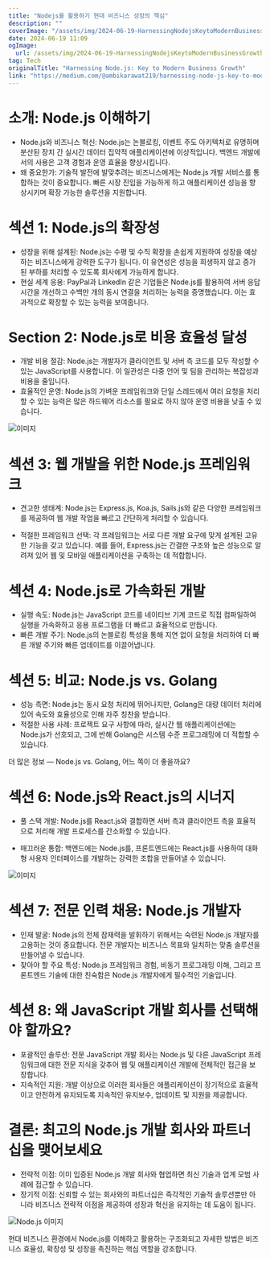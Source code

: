 ```yaml
---
title: "Nodejs를 활용하기 현대 비즈니스 성장의 핵심"
description: ""
coverImage: "/assets/img/2024-06-19-HarnessingNodejsKeytoModernBusinessGrowth_0.png"
date: 2024-06-19 11:09
ogImage:
  url: /assets/img/2024-06-19-HarnessingNodejsKeytoModernBusinessGrowth_0.png
tag: Tech
originalTitle: "Harnessing Node.js: Key to Modern Business Growth"
link: "https://medium.com/@ambikarawat219/harnessing-node-js-key-to-modern-business-growth-0d5233420753"
---
```


# 소개: Node.js 이해하기

- Node.js와 비즈니스 혁신: Node.js는 논블로킹, 이벤트 주도 아키텍처로 유명하며 분산된 장치 간 실시간 데이터 집약적 애플리케이션에 이상적입니다. 백엔드 개발에서의 사용은 고객 경험과 운영 효율을 향상시킵니다.
- 왜 중요한가: 기술적 발전에 발맞추려는 비즈니스에게는 Node.js 개발 서비스를 통합하는 것이 중요합니다. 빠른 시장 진입을 가능하게 하고 애플리케이션 성능을 향상시키며 확장 가능한 솔루션을 지원합니다.

# 섹션 1: Node.js의 확장성

<div class="content-ad"></div>

- 성장을 위해 설계된: Node.js는 수평 및 수직 확장을 손쉽게 지원하여 성장을 예상하는 비즈니스에게 강력한 도구가 됩니다. 이 유연성은 성능을 희생하지 않고 증가된 부하를 처리할 수 있도록 회사에게 가능하게 합니다.
- 현실 세계 응용: PayPal과 LinkedIn 같은 기업들은 Node.js를 활용하여 서버 응답 시간을 개선하고 수백만 개의 동시 연결을 처리하는 능력을 증명했습니다. 이는 효과적으로 확장할 수 있는 능력을 보여줍니다.

# Section 2: Node.js로 비용 효율성 달성

- 개발 비용 절감: Node.js는 개발자가 클라이언트 및 서버 측 코드를 모두 작성할 수 있는 JavaScript를 사용합니다. 이 일관성은 다중 언어 및 팀을 관리하는 복잡성과 비용을 줄입니다.
- 효율적인 운영: Node.js의 가벼운 프레임워크와 단일 스레드에서 여러 요청을 처리할 수 있는 능력은 많은 하드웨어 리소스를 필요로 하지 않아 운영 비용을 낮출 수 있습니다.

![이미지](/assets/img/2024-06-19-HarnessingNodejsKeytoModernBusinessGrowth_1.png)

<div class="content-ad"></div>

# 섹션 3: 웹 개발을 위한 Node.js 프레임워크

- 견고한 생태계: Node.js는 Express.js, Koa.js, Sails.js와 같은 다양한 프레임워크를 제공하여 웹 개발 작업을 빠르고 간단하게 처리할 수 있습니다.

- 적절한 프레임워크 선택: 각 프레임워크는 서로 다른 개발 요구에 맞게 설계된 고유한 기능을 갖고 있습니다. 예를 들어, Express.js는 간결한 구조와 높은 성능으로 알려져 있어 웹 및 모바일 애플리케이션을 구축하는 데 적합합니다.

# 섹션 4: Node.js로 가속화된 개발

<div class="content-ad"></div>

- 실행 속도: Node.js는 JavaScript 코드를 네이티브 기계 코드로 직접 컴파일하여 실행을 가속화하고 응용 프로그램을 더 빠르고 효율적으로 만듭니다.
- 빠른 개발 주기: Node.js의 논블로킹 특성을 통해 지연 없이 요청을 처리하여 더 빠른 개발 주기와 빠른 업데이트를 이끌어냅니다.

# 섹션 5: 비교: Node.js vs. Golang

- 성능 측면: Node.js는 동시 요청 처리에 뛰어나지만, Golang은 대량 데이터 처리에 있어 속도와 효율성으로 인해 자주 칭찬을 받습니다.
- 적절한 사용 사례: 프로젝트 요구 사항에 따라, 실시간 웹 애플리케이션에는 Node.js가 선호되고, 그에 반해 Golang은 시스템 수준 프로그래밍에 더 적합할 수 있습니다.

더 많은 정보 — Node.js vs. Golang, 어느 쪽이 더 좋을까요?

<div class="content-ad"></div>

# 섹션 6: Node.js와 React.js의 시너지

- 풀 스택 개발: Node.js를 React.js와 결합하면 서버 측과 클라이언트 측을 효율적으로 처리해 개발 프로세스를 간소화할 수 있습니다.

- 매끄러운 통합: 백엔드에는 Node.js를, 프론트엔드에는 React.js를 사용하여 대화형 사용자 인터페이스를 개발하는 강력한 조합을 만들어낼 수 있습니다.

![이미지](/assets/img/2024-06-19-HarnessingNodejsKeytoModernBusinessGrowth_2.png)

<div class="content-ad"></div>

# 섹션 7: 전문 인력 채용: Node.js 개발자

- 인재 발굴: Node.js의 전체 잠재력을 발휘하기 위해서는 숙련된 Node.js 개발자를 고용하는 것이 중요합니다. 전문 개발자는 비즈니스 목표와 일치하는 맞춤 솔루션을 만들어낼 수 있습니다.
- 찾아야 할 주요 특성: Node.js 프레임워크 경험, 비동기 프로그래밍 이해, 그리고 프론트엔드 기술에 대한 친숙함은 Node.js 개발자에게 필수적인 기술입니다.

# 섹션 8: 왜 JavaScript 개발 회사를 선택해야 할까요?

- 포괄적인 솔루션: 전문 JavaScript 개발 회사는 Node.js 및 다른 JavaScript 프레임워크에 대한 전문 지식을 갖추어 웹 및 애플리케이션 개발에 전체적인 접근을 보장합니다.
- 지속적인 지원: 개발 이상으로 이러한 회사들은 애플리케이션이 장기적으로 효율적이고 안전하게 유지되도록 지속적인 유지보수, 업데이트 및 지원을 제공합니다.

<div class="content-ad"></div>

# 결론: 최고의 Node.js 개발 회사와 파트너십을 맺어보세요

- 전략적 이점: 이미 입증된 Node.js 개발 회사와 협업하면 최신 기술과 업계 모범 사례에 접근할 수 있습니다.
- 장기적 이점: 신뢰할 수 있는 회사와의 파트너십은 즉각적인 기술적 솔루션뿐만 아니라 비즈니스 전략적 이점을 제공하여 성장과 혁신을 유지하는 데 도움이 됩니다.

![Node.js 이미지](/assets/img/2024-06-19-HarnessingNodejsKeytoModernBusinessGrowth_3.png)

현대 비즈니스 환경에서 Node.js를 이해하고 활용하는 구조화되고 자세한 방법은 비즈니스 효율성, 확장성 및 성장을 촉진하는 핵심 역할을 강조합니다.
